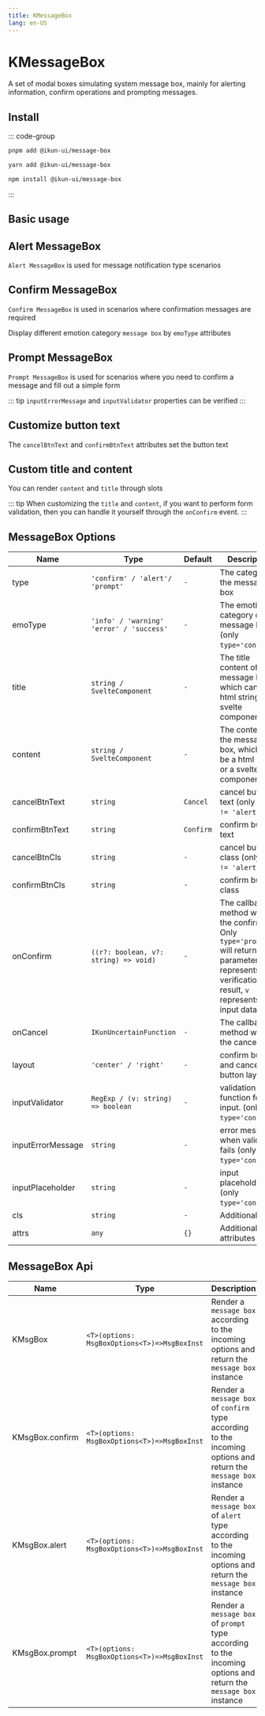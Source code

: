 ```yaml
---
title: KMessageBox
lang: en-US
---
```


# KMessageBox

A set of modal boxes simulating system message box, mainly for alerting information, confirm operations and prompting messages.

## Install

::: code-group

```bash [pnpm]
pnpm add @ikun-ui/message-box
```

```bash [yarn]
yarn add @ikun-ui/message-box
```

```bash [npm]
npm install @ikun-ui/message-box
```

:::

## Basic usage

<demo src="../../../../example/message-box/basic.svelte" github="MessageBox"></demo>

## Alert MessageBox

`Alert MessageBox` is used for message notification type scenarios

<demo src="../../../../example/message-box/alert.svelte" github="MessageBox"></demo>

## Confirm MessageBox

`Confirm MessageBox` is used in scenarios where confirmation messages are required

<demo src="../../../../example/message-box/confirm.svelte" github="MessageBox"></demo>

Display different emotion category `message box` by `emoType` attributes

<demo src="../../../../example/message-box/type.svelte" github="MessageBox"></demo>

## Prompt MessageBox

`Prompt MessageBox` is used for scenarios where you need to confirm a message and fill out a simple form

::: tip
`inputErrorMessage` and `inputValidator` properties can be verified
:::

<demo src="../../../../example/message-box/prompt.svelte" github="MessageBox"></demo>

## Customize button text

The `cancelBtnText` and `confirmBtnText` attributes set the button text

<demo src="../../../../example/message-box/btn-text.svelte" github="MessageBox"></demo>

## Custom title and content

You can render `content` and `title` through slots

::: tip
When customizing the `title` and `content`,
if you want to perform form validation, then you can handle it yourself through the `onConfirm` event.
:::

<demo src="../../../../example/message-box/custom.svelte" github="MessageBox"></demo>

## MessageBox Options

| Name              | Type                                      | Default   | Description                                                                                                                                              |
| ----------------- | ----------------------------------------- | --------- | -------------------------------------------------------------------------------------------------------------------------------------------------------- |
| type              | `'confirm' / 'alert'/ 'prompt'`           | `-`       | The category of the message box                                                                                                                          |
| emoType           | `'info' / 'warning'  'error' / 'success'` | `-`       | The emotion category of the message box (only `type='confirm'`)                                                                                          |
| title             | `string / SvelteComponent`                | `-`       | The title content of the message box, which can be a html string or a svelte component                                                                   |
| content           | `string / SvelteComponent`                | `-`       | The content of the message box, which can be a html string or a svelte component                                                                         |
| cancelBtnText     | `string`                                  | `Cancel`  | cancel button text (only `type != 'alert'`)                                                                                                              |
| confirmBtnText    | `string`                                  | `Confirm` | confirm button text                                                                                                                                      |
| cancelBtnCls      | `string`                                  | `-`       | cancel button class (only `type != 'alert'`)                                                                                                             |
| confirmBtnCls     | `string`                                  | `-`       | confirm button class                                                                                                                                     |
| onConfirm         | `((r?: boolean, v?: string) => void)`     | `-`       | The callback method when the confirm, Only `type='prompt'` will return parameters, 'r' represents the verification result, `v` represents the input data |
| onCancel          | `IKunUncertainFunction`                   | `-`       | The callback method when the cancel                                                                                                                      |
| layout            | `'center' / 'right'`                      | `-`       | confirm button and cancel button layout                                                                                                                  |
| inputValidator    | `RegExp / (v: string) => boolean`         | `-`       | validation function for the input. (only `type='confirm'`)                                                                                               |
| inputErrorMessage | `string`                                  | `-`       | error message when validation fails (only `type='confirm'`)                                                                                              |
| inputPlaceholder  | `string`                                  | `-`       | input placeholder (only `type='confirm'`)                                                                                                                |
| cls               | `string`                                  | `-`       | Additional class                                                                                                                                         |
| attrs             | `any`                                     | `{}`      | Additional attributes                                                                                                                                    |

## MessageBox Api

| Name            | Type                                      | Description                                                                                                      |
| --------------- |-------------------------------------------| ---------------------------------------------------------------------------------------------------------------- |
| KMsgBox         | `<T>(options: MsgBoxOptions<T>)=>MsgBoxInst` | Render a `message box` according to the incoming options and return the `message box` instance                   |
| KMsgBox.confirm | `<T>(options: MsgBoxOptions<T>)=>MsgBoxInst` | Render a `message box` of `confirm` type according to the incoming options and return the `message box` instance |
| KMsgBox.alert   | `<T>(options: MsgBoxOptions<T>)=>MsgBoxInst` | Render a `message box` of `alert` type according to the incoming options and return the `message box` instance   |
| KMsgBox.prompt  | `<T>(options: MsgBoxOptions<T>)=>MsgBoxInst` | Render a `message box` of `prompt` type according to the incoming options and return the `message box` instance  |
